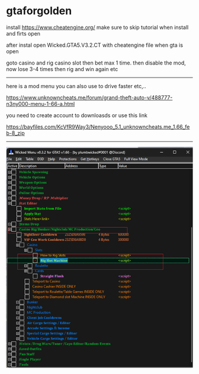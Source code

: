 # gtaforgolden



install https://www.cheatengine.org/ make sure to skip tutorial when install and firts open


after instal open Wicked.GTA5.V3.2.CT with cheatengine file when gta is open 

goto casino and rig casino slot then bet max 1 time. then disable the mod, now  lose 3-4 times then rig and win again etc



-------------------------------------------------------------------------------------

here is a mod menu you can also use to drive faster etc,.. 

https://www.unknowncheats.me/forum/grand-theft-auto-v/488777-n3ny000-menu-1-66-a.html 

you need to create account to downloasds or use this link

https://bayfiles.com/KcVfR9Way3/Nenyooo_5.1_unknowncheats.me_1.66_feb-8_zip





----------------------------------------------------

![alt text](https://raw.githubusercontent.com/ScriptsAndApps/gtaforgolden/main/slot.png)
